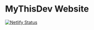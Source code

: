 # MyThisDev Website
[![Netlify Status](https://api.netlify.com/api/v1/badges/2e90680d-1390-457b-9cd6-339f1b83fbb8/deploy-status)](https://app.netlify.com/sites/gifted-mestorf-bd982d/deploys)
